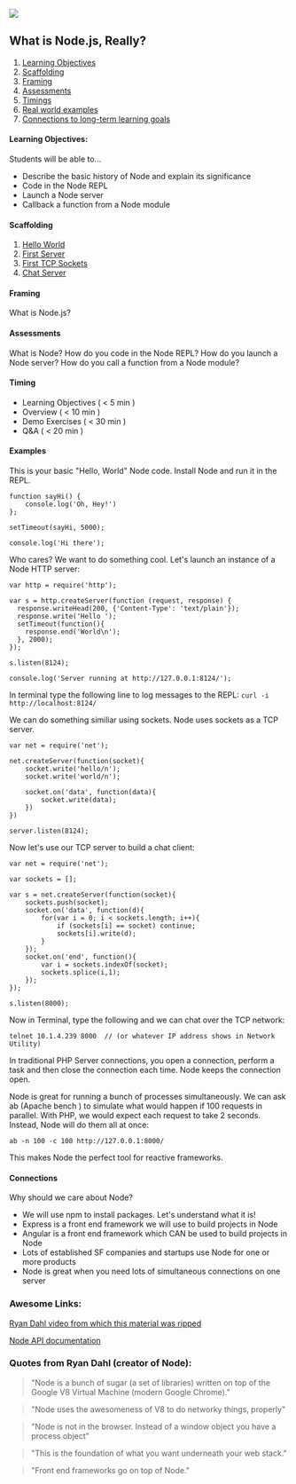 ![](https://ga-dash.s3.amazonaws.com/production/assets/logo-9f88ae6c9c3871690e33280fcf557f33.png)

## What is Node.js, Really?

1. [Learning Objectives](#learning-objectives)
1. [Scaffolding](#scaffolding)
1. [Framing](#framing)
1. [Assessments](#assessments)
1. [Timings](#timings)
1. [Real world examples](#examples)
1. [Connections to long-term learning goals](#connections)

#### Learning Objectives:
Students will be able to...
- Describe the basic history of Node and explain its significance
- Code in the Node REPL
- Launch a Node server
- Callback a function from a Node module

#### Scaffolding
1. [Hello World](node-hello-world.js)
1. [First Server](example-node-server.js)
1. [First TCP Sockets](tcp-node-server.js)
1. [Chat Server](node-chat-server.js)

#### Framing
What is Node.js?


#### Assessments
What is Node?
How do you code in the Node REPL?
How do you launch a Node server?
How do you call a function from a Node module?

#### Timing
- Learning Objectives ( < 5 min )
- Overview ( < 10 min )
- Demo Exercises ( < 30 min )
- Q&A ( < 20 min )

#### Examples

This is your basic "Hello, World" Node code.
Install Node and run it in the REPL.

```
function sayHi() { 
	console.log('Oh, Hey!') 
};

setTimeout(sayHi, 5000);

console.log('Hi there');
```
Who cares? We want to do something cool.
Let's launch an instance of a Node HTTP server:

```
var http = require('http');

var s = http.createServer(function (request, response) {
  response.writeHead(200, {'Content-Type': 'text/plain'});
  response.write('Hello ');
  setTimeout(function(){
  	response.end('World\n');
  }, 2000);
});

s.listen(8124);

console.log('Server running at http://127.0.0.1:8124/');
```
In terminal type the following line to log messages to the REPL:
``` curl -i http://localhost:8124/ ```

We can do something similiar using sockets. Node uses sockets as a TCP server.

```
var net = require('net');

net.createServer(function(socket){
	socket.write('hello/n');
	socket.write('world/n');

	socket.on('data', function(data){
		socket.write(data);
	})
})

server.listen(8124);

```
Now let's use our TCP server to build a chat client:

```
var net = require('net');

var sockets = [];

var s = net.createServer(function(socket){
	sockets.push(socket);
	socket.on('data', function(d){
		for(var i = 0; i < sockets.length; i++){
			if (sockets[i] == socket) continue;
			sockets[i].write(d);
		}
	});
	socket.on('end', function(){
		var i = sockets.indexOf(socket);
		sockets.splice(i,1);
	});
});

s.listen(8000);

``` 
Now in Terminal, type the following and we can chat over the TCP network:

```
telnet 10.1.4.239 8000  // (or whatever IP address shows in Network Utility)

```
In traditional PHP Server connections, you open a connection, perform a task and then close the connection each time. Node keeps the connection open.

Node is great for running a bunch of processes simultaneously. We can ask ab (Apache bench ) to simulate what would happen if 100 requests in parallel. With PHP, we would expect each request to take 2 seconds. Instead, Node will do them all at once:

```
ab -n 100 -c 100 http://127.0.0.1:8000/

```
This makes Node the perfect tool for reactive frameworks.

#### Connections
Why should we care about Node?
- We will use npm to install packages. Let's understand what it is!
- Express is a front end framework we will use to build projects in Node
- Angular is a front end framework which CAN be used to build projects in Node
- Lots of established SF companies and startups use Node for one or more products
- Node is great when you need lots of simultaneous connections on one server

### Awesome Links:
[Ryan Dahl video from which this material was ripped](https://www.youtube.com/watch?v=jo_B4LTHi3I)

[Node API documentation](https://nodejs.org/api/)

### Quotes from Ryan Dahl (creator of Node):

>"Node is a bunch of sugar (a set of libraries) written on top of the Google V8 Virtual Machine (modern Google Chrome)."

>"Node uses the awesomeness of V8 to do networky things, properly"

>"Node is not in the browser. Instead of a window object you have a process object"

>"This is the foundation of what you want underneath your web stack."

>"Front end frameworks go on top of Node."